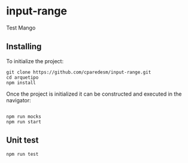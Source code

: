 # input-range

Test Mango

## Installing

To initialize the project:

```
git clone https://github.com/cparedesm/input-range.git
cd arquetipo
npm install

```

Once the project is initialized it can be constructed and executed in the navigator:

```

npm run mocks
npm run start

```

## Unit test

```bash
npm run test

```